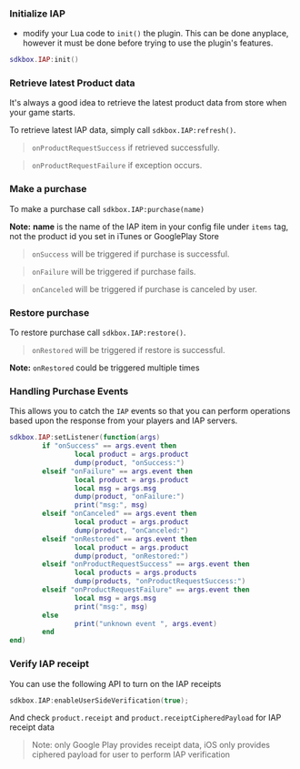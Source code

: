 ### Initialize IAP
* modify your Lua code to `init()` the plugin. This can be done anyplace, however it must be done before trying to use the plugin's features.
```lua
sdkbox.IAP:init()
```

### Retrieve latest Product data
It's always a good idea to retrieve the latest product data from store when your game starts.

To retrieve latest IAP data, simply call `sdkbox.IAP:refresh()`.

> `onProductRequestSuccess` if retrieved successfully.

> `onProductRequestFailure` if exception occurs.

### Make a purchase
To make a purchase call `sdkbox.IAP:purchase(name)`

__Note:__ __name__ is the name of the IAP item in your config file under `items` tag, not the product id you set in iTunes or GooglePlay Store

> `onSuccess` will be triggered if purchase is successful.

> `onFailure` will be triggered if purchase fails.

> `onCanceled` will be triggered if purchase is canceled by user.

### Restore purchase
To restore purchase call `sdkbox.IAP:restore()`.

> `onRestored` will be triggered if restore is successful.

__Note:__ `onRestored` could be triggered multiple times

### Handling Purchase Events
This allows you to catch the `IAP` events so that you can perform operations based upon the response from your players and IAP servers.
```lua
sdkbox.IAP:setListener(function(args)
        if "onSuccess" == args.event then
                local product = args.product
                dump(product, "onSuccess:")
        elseif "onFailure" == args.event then
                local product = args.product
                local msg = args.msg
                dump(product, "onFailure:")
                print("msg:", msg)
        elseif "onCanceled" == args.event then
                local product = args.product
                dump(product, "onCanceled:")
        elseif "onRestored" == args.event then
                local product = args.product
                dump(product, "onRestored:")
        elseif "onProductRequestSuccess" == args.event then
                local products = args.products
                dump(products, "onProductRequestSuccess:")
        elseif "onProductRequestFailure" == args.event then
                local msg = args.msg
                print("msg:", msg)
        else
                print("unknown event ", args.event)
        end
end)
```

### Verify IAP receipt
You can use the following API to turn on the IAP receipts
```cpp
sdkbox.IAP:enableUserSideVerification(true);
```
And check `product.receipt` and `product.receiptCipheredPayload` for IAP receipt data
> Note: only Google Play provides receipt data, iOS only provides ciphered payload for user to perform IAP verification
